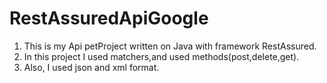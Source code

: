 # RestAssuredApiGoogle

1. This is my Api petProject written on Java with framework RestAssured.
2. In this project I used matchers,and used methods(post,delete,get).
3. Also, I used json and xml format.

